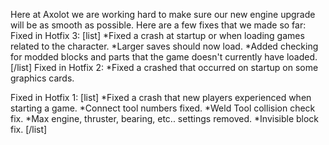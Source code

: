 Here at Axolot we are working hard to make sure our new engine upgrade will be as smooth as possible. Here are a few fixes that we made so far:
Fixed in Hotfix 3:
[list]
*Fixed a crash at startup or when loading games related to the character.
*Larger saves should now load.
*Added checking for modded blocks and parts that the game doesn't currently have loaded.
[/list]
Fixed in Hotfix 2:
*Fixed a crashed that occurred on startup on some graphics cards.

Fixed in Hotfix 1:
[list]
*Fixed a crash that new players experienced when starting a game.
*Connect tool numbers fixed.
*Weld Tool collision check fix.
*Max engine, thruster, bearing, etc.. settings removed.
*Invisible block fix.
[/list]